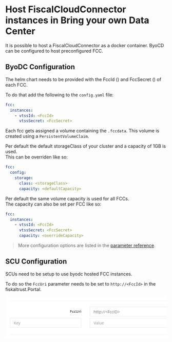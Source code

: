 # Host FiscalCloudConnector instances in Bring your own Data Center

It is possible to host a FiscalCloudConnector as a docker container. ByoCD can be configured to host preconfigured FCC.

## ByoDC Configuration

The helm chart needs to be provided with the FccId () and FccSecret () of each FCC.

To do that add the following to the `config.yaml` file:

```yaml
fcc:
  instances:
    - vtssId: <FccId>
      vtssSecret: <FccSecret>
```

Each fcc gets assigned a volume containing the `.fccdata`. This volume is created using a `PersistentVolumeClaim`.

Per default the default storageClass of your cluster and a capacity of 1GB is used.\
This can be overriden like so:

```yaml
fcc:
  config:
    storage:
      class: <storageClass>
      capacity: <defaultCapacity>
```

Per default the same volume capacity is used for all FCCs.\
The capacity can also be set per FCC like so:

```yaml
fcc:
  instances:
    - vtssId: <FccId>
      vtssSecret: <FccSecret>
      capacity: <overrideCapacity>
```

> More configuration options are listed in the [parameter reference](ParameterReference.md).

## SCU Configuration

SCUs need to be setup to use byodc hosted FCC instances.

To do so the `FccUri` parameter needs to be set to `http://<FccId>` in the fiskaltrust.Portal.

![](images/HowToFCC-SCU-Configuration.png)

